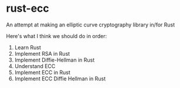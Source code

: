# rust-ecc
An attempt at making an elliptic curve cryptography library in/for Rust

Here's what I think we should do in order: 
1. Learn Rust
2. Implement RSA in Rust
3. Implement Diffie-Hellman in Rust
4. Understand ECC
5. Implement ECC in Rust
6. Implement ECC Diffie Hellman in Rust
